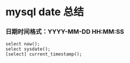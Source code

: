 # mysql date 总结

### 日期时间格式：YYYY-MM-DD HH:MM:SS
    select now();
    select sysdate();
    [select] current_timestamp();
